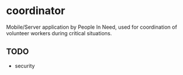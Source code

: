 coordinator
===========

Mobile/Server application by People In Need, used for coordination of volunteer workers during critical situations.

TODO
-----
- security

